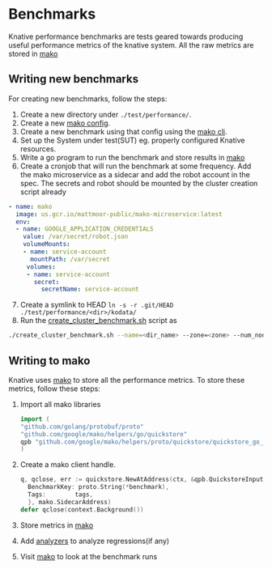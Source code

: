 # Benchmarks

Knative performance benchmarks are tests geared towards producing useful
performance metrics of the knative system. All the raw metrics are stored in
[mako](https://github.com/google/mako)

## Writing new benchmarks

For creating new benchmarks, follow the steps:

1. Create a new directory under `./test/performance/`.
2. Create a new [mako config](https://github.com/google/mako/blob/github-push-test-1/docs/GUIDE.md#preparing-your-benchmark).
3. Create a new benchmark using that config using the
   [mako cli](https://github.com/google/mako/blob/github-push-test-1/docs/GUIDE.md#preparing-your-benchmark).
4. Set up the System under test(SUT) eg. properly configured Knative resources.
5. Write a go program to run the benchmark and store results in [mako](##Writing-to-mako)
6. Create a cronjob that will run the benchmark at some frequency. Add the mako 
   microservice as a sidecar and add the robot account in the spec. The secrets and robot 
   should be mounted by the cluster creation script already 

```yaml
- name: mako
  image: us.gcr.io/mattmoor-public/mako-microservice:latest
  env:
  - name: GOOGLE_APPLICATION_CREDENTIALS
    value: /var/secret/robot.json
    volumeMounts:
    - name: service-account
      mountPath: /var/secret
     volumes:
     - name: service-account
       secret:
         secretName: service-account
```

7. Create a symlink to HEAD `ln -s -r .git/HEAD ./test/performance/<dir>/kodata/`
8. Run the [create_cluster_benchmark.sh](https://github.com/knative/serving/blob/master/test/performance/tools/create_cluster_benchmark.sh)
script as

```bash
./create_cluster_benchmark.sh --name=<dir_name> --zone=<zone> --num_nodes=<node-count>
```

## Writing to mako

Knative uses [mako](https://github.com/google/mako) to store all the
performance metrics. To store these metrics, follow these steps:

1. Import all mako libraries

    ```go
    import (
    "github.com/golang/protobuf/proto"
    "github.com/google/mako/helpers/go/quickstore"
    qpb "github.com/google/mako/helpers/proto/quickstore/quickstore_go_proto"
    )
    ```

2. Create a mako client handle.

    ```go
    q, qclose, err := quickstore.NewAtAddress(ctx, &qpb.QuickstoreInput{
      BenchmarkKey: proto.String(*benchmark),
      Tags:        tags,
      }, mako.SidecarAddress)
    defer qclose(context.Background())
    ```

3. Store metrics in [mako](https://github.com/google/mako/blob/github-push-test-1/docs/GUIDE.md)
4. Add [analyzers](https://github.com/google/mako/blob/github-push-test-1/docs/GUIDE.md#add-regression-detection)
   to analyze regressions(if any)
5. Visit [mako](https://mako.dev/project?name=Knative) to look at the benchmark runs
